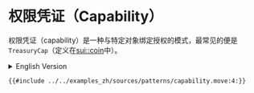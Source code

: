 # 权限凭证（Capability）

权限凭证（capability）是一种与特定对象绑定授权的模式，最常见的便是`TreasuryCap`（定义在[sui::coin](https://github.com/MystenLabs/sui/tree/main/crates/sui-framework/packages/sui-framework/sources/coin.move#L19)中）。

<details>
<summary>English Version</summary>

Capability is a pattern that allows *authorizing* actions with an object. One of the most common capabilities is `TreasuryCap` (defined in [sui::coin](https://github.com/MystenLabs/sui/tree/main/crates/sui-framework/packages/sui-framework/sources/coin.move#L19)).

</details>

```move
{{#include ../../examples_zh/sources/patterns/capability.move:4:}}
```


